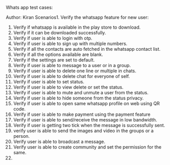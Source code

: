 Whats app test cases:

Author: Kiran
Scenarios1. Verify  the whatsapp feature for new user:
1. Verify if whatsapp is available in the play store to download.
2. Verify if it can be downloaded successfully.
3. Verify if user is able to login with otp.
4. Verify if user is able to sign up  with multiple numbers.
5. Verify if all the contacts are auto fetched in the whatsapp contact list.
6. Verify if all the options available are blank.
7. Verify if the settings are set to default.
8. Verify if user is able to message to a user or in a group.
9. Verify if user is able to delete one line or multiple in chats.
10. Verify if user is able to delete chat for everyone of self.
11. Verify if user is able to set status.
12. Verify if user is able to view delete or set the status.
13. Verify if user is able to mute and unmute a user from the status.
14. Verify if user is able to hide someone from the status privacy.
15. Verify if user is able to open same whatsapp profile on web using QR code.
16. Verify if user is able to make payment using the payment feature
17. Verify if user is able to send/receive the message in low bandwidth.
18. Verify if user  is getting two tick when the message is successfully sent.
19. verify user is able to send the images and video in the groups or a person.
20. Verify user is able to broadcast a message.
21. Verify user is able to create community and set the permission for the same.
22. 
